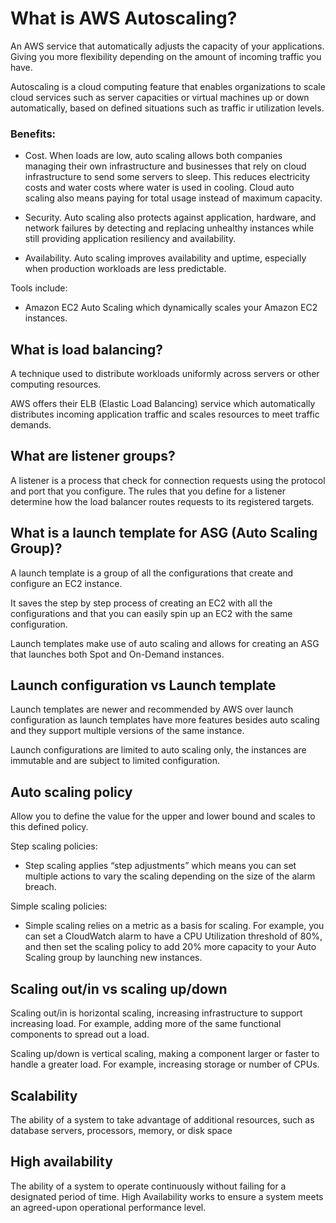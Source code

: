 # What is AWS Autoscaling?

An AWS service that automatically adjusts the capacity of your applications. Giving you more flexibility depending on the amount of incoming traffic you have.

Autoscaling is a cloud computing feature that enables organizations to scale cloud services such as server capacities or virtual machines up or down automatically, based on defined situations such as traffic ir utilization levels.

### Benefits:

- Cost. When loads are low, auto scaling allows both companies managing their own infrastructure and businesses that rely on cloud infrastructure to send some servers to sleep. This reduces electricity costs and water costs where water is used in cooling. Cloud auto scaling also means paying for total usage instead of maximum capacity.

- Security. Auto scaling also protects against application, hardware, and network failures by detecting and replacing unhealthy instances while still providing application resiliency and availability.

- Availability. Auto scaling improves availability and uptime, especially when production workloads are less predictable.

Tools include:

- Amazon EC2 Auto Scaling which dynamically scales your Amazon EC2 instances.

## What is load balancing?

A technique used to distribute workloads uniformly across servers or other computing resources.

AWS offers their ELB (Elastic Load Balancing) service which automatically distributes incoming application traffic and scales resources to meet traffic demands.

## What are listener groups?

A listener is a process that check for connection requests using the protocol and port that you configure. The rules that you define for a listener determine how the load balancer routes requests to its registered targets.

## What is a launch template for ASG (Auto Scaling Group)?

A launch template is a group of all the configurations that create and configure an EC2 instance.

It saves the step by step process of creating an EC2 with all the configurations and that you can easily spin up an EC2 with the same configuration.

Launch templates make use of auto scaling and allows for creating an ASG that launches both Spot and On-Demand instances.

## Launch configuration vs Launch template

Launch templates are newer and recommended by AWS over launch configuration as launch templates have more features besides auto scaling and they support multiple versions of the same instance.

Launch configurations are limited to auto scaling only, the instances are immutable and are subject to limited configuration.

## Auto scaling policy

Allow you to define the value for the upper and lower bound and scales to this defined policy.

Step scaling policies:

- Step scaling applies “step adjustments” which means you can set multiple actions to vary the scaling depending on the size of the alarm breach.

Simple scaling policies:

- Simple scaling relies on a metric as a basis for scaling. For example, you can set a CloudWatch alarm to have a CPU Utilization threshold of 80%, and then set the scaling policy to add 20% more capacity to your Auto Scaling group by launching new instances.

## Scaling out/in vs scaling up/down

Scaling out/in is horizontal scaling, increasing infrastructure to support increasing load. For example, adding more of the same functional components to spread out a load.

Scaling up/down is vertical scaling, making a component larger or faster to handle a greater load. For example, increasing storage or number of CPUs.

## Scalability

The ability of a system to take advantage of additional resources, such as database servers, processors, memory, or disk space

## High availability

The ability of a system to operate continuously without failing for a designated period of time. High Availability works to ensure a system meets an agreed-upon operational performance level.
